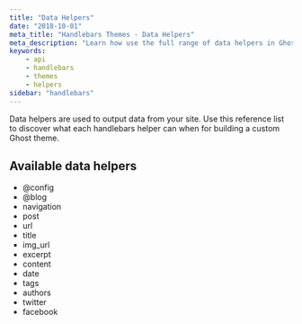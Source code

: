```yaml
---
title: "Data Helpers"
date: "2018-10-01"
meta_title: "Handlebars Themes - Data Helpers"
meta_description: "Learn how use the full range of data helpers in Ghost themes and output data from your publication!"
keywords:
    - api
    - handlebars
    - themes
    - helpers
sidebar: "handlebars"
---
```


Data helpers are used to output data from your site. Use this reference list to discover what each handlebars helper can when for building a custom Ghost theme. 

## Available data helpers

* @config
* @blog
* navigation
* post
* url
* title
* img_url
* excerpt
* content
* date
* tags
* authors
* twitter
* facebook

